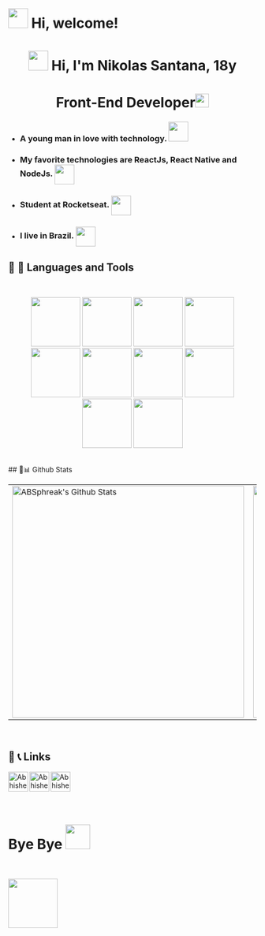 <h1> <img src="https://emojis.slackmojis.com/emojis/images/1588315024/8823/hyperkitty.gif?1588315024" width="40" /> Hi, welcome! </h1>
<h1 align="center"> <img src="https://emojis.slackmojis.com/emojis/images/1621024394/39092/cat-roll.gif?1621024394" width="40" /> Hi, I'm Nikolas Santana, 18y</h1>
<h1 align="center">Front-End Developer<img src="https://emojis.slackmojis.com/emojis/images/1614366443/15178/painter.gif?1614366443" width="28" /></h1> 

- <h3>A young man in love with technology. <img src="https://emojis.slackmojis.com/emojis/images/1614195067/14740/pc_computer.gif?1614195067" width="40" /></h3> 

- <h3>My favorite technologies are ReactJs, React Native and NodeJs. <img align="center" width=40px" src="https://emojis.slackmojis.com/emojis/images/1596129820/9856/love.gif?1596129820"></h3> 

- <h3> Student at Rocketseat. <img align="center" width="40px" src="https://emojis.slackmojis.com/emojis/images/1611852306/12254/stockrocket.gif?1611852306"></h3> 

- <h3>I live in Brazil. <img align="center" width="40px" src="https://emojis.slackmojis.com/emojis/images/1622794195/43305/brazil.gif?1622794195"></h3>

## 🔧 🔨 Languages and Tools
<br>
<p align="center" margin="100px"> 
<code><img height="100" src="https://media.giphy.com/media/XAxylRMCdpbEWUAvr8/giphy.gif"></code>
<code><img height="100" src="https://media.giphy.com/media/fsEaZldNC8A1PJ3mwp/giphy.gif"></code>
<code><img height="100" src="https://media.giphy.com/media/ln7z2eWriiQAllfVcn/giphy.gif"></code>
<code><img height="100" src="https://media.giphy.com/media/kdFc8fubgS31b8DsVu/giphy.gif"></code>
<code><img height="100" src="https://media.giphy.com/media/eNAsjO55tPbgaor7ma/giphy.gif"></code>
<code><img height="100" src="https://media.giphy.com/media/LMt9638dO8dftAjtco/giphy.gif"></code>
<code><img height="100" src="https://media.giphy.com/media/kH1DBkPNyZPOk0BxrM/giphy.gif"></code>
<code><img height="100" src="https://media.giphy.com/media/Ri2TUcKlaOcaDBxFpY/giphy.gif"></code>
<code><img height="100" src="https://media.giphy.com/media/KzJkzjggfGN5Py6nkT/giphy.gif"></code>
<code><img height="100" src="https://media.giphy.com/media/IdyAQJVN2kVPNUrojM/giphy.gif"></code>
</p>

<br>
## 🧮📊 Github Stats
<a href='https://github.com/Nikolas-as/github-stats-transparent'>

  <table>
    <tr>
      <td>
      <img align="left" width="470px" src="https://github-readme-stats.vercel.app/api?username=Nikolas-as&include_all_commits=true&count_private=true&show_icons=true&line_height=20&title_color=7A7ADB&icon_color=2234AE&text_color=D3D3D3&bg_color=0,000000,130F40" alt="ABSphreak's Github Stats">
      </td>
        <td><img width="470px" align="rigth" src="https://github-readme-stats.vercel.app/api/top-langs/?username=Nikolas-as&layout=compact&langs_count20=true&count_private=true&show_icons=true&line_height=20&title_color=7A7ADB&icon_color=2234AE&text_color=D3D3D3&bg_color=0,000000,130F40"/></td> 
    </tr>   
</table>

</a> 
<br>

## 🔗 📞 Links

<a href="https://www.linkedin.com/in/nikolas-santana-/">
  <img align="left" alt="Abhishek's LinkedIN" width="40px" src="https://raw.githubusercontent.com/peterthehan/peterthehan/master/assets/linkedin.svg" />
</a>
<a href="https://twitter.com/NikaumJs">
  <img align="left" alt="Abhishek's LinkedIN" width="40px" src="https://raw.githubusercontent.com/peterthehan/peterthehan/master/assets/twitter.svg" />
</a>
<a href="https://open.spotify.com/user/kildil?si=FkqcGZ5rRE2OaGhyQyBosw&utm_source=copy-link">
  <img align="left" alt="Abhishek's Spotify" width="40px" src="https://raw.githubusercontent.com/peterthehan/peterthehan/master/assets/spotify.svg" />
</a>
  
<!--  <a href="https://www.youtube.com/watch?v=BBJa32lCaaY">
  <img align="left" alt="Abhishek Naidu | Twitter" width="40px" src="https://raw.githubusercontent.com/peterthehan/peterthehan/master/assets/youtube.svg" />
</a> -->

<br>
<br>
<br>
<br>
  
# Bye Bye <img src="https://emojis.slackmojis.com/emojis/images/1616110799/22173/bye.gif?1616110799" width="50" /> 
<br>
<br>
  
<img src="https://emojis.slackmojis.com/emojis/images/1598266360/10254/pepe_naruto.gif?1598266360" width="100" />
</p>
